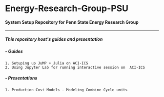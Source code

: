 # Energy-Research-Group-PSU
#### System Setup Repository for Penn State Energy Research Group

---
##### This repository host's guides and presentation 
##### - Guides
    1. Setuping up JuMP + Julia on ACI-ICS  
    2. Using Jupyter Lab for running interactive session on  ACI-ICS 
##### - Presentations
    1. Production Cost Models - Modeling Combine Cycle units
